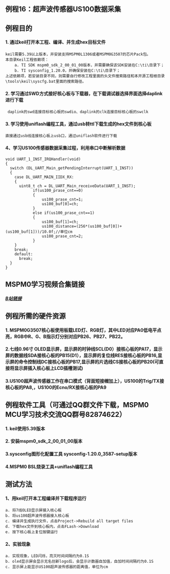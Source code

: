 ## 例程16：超声波传感器US100数据采集

## 例程目的
#### 1. 通过keil打开本工程、编译、并生成hex目标文件

```
keil需要5.39以上版本，并安装支持MSPM0L1306或者MSPM0G3507的芯片Pack包。  
本目录Keil工程依赖项：  
	a. TI SDK mspm0_sdk_2_00_01_00版本，并需要确保该SDK安装在C:\ti\目录下；  
	b. TI sysconfig_1.20.0，并确保安装在C:\ti\目录下；  
上述依赖项，若安装目录不同，则需要自行修改工程里面的头文件搜索路径和本开源工程根目录\tools\keil\syscfg.bat里面的搜索路径。  
```

#### 2. 学习通过SWD方式接好核心板与下载器，在下载调试器选择界面选择daplink进行下载

```
 daplink的swd连接目标核心板的swdio、daplink的clk连接目标核心板的swclk
```

#### 3. 学习使用uniflash编程工具，通过usb转ttl下载生成的hex文件到核心板
	直接通过usb线连接核心板上usb口，通过uniflash软件进行下载

#### 4、学习US100传感器数据采集过程，利用串口中断解析数据

```
void UART_1_INST_IRQHandler(void)
{
  switch (DL_UART_Main_getPendingInterrupt(UART_1_INST))
  {
    case DL_UART_MAIN_IIDX_RX:
    {
      uint8_t ch = DL_UART_Main_receiveData(UART_1_INST);
			if(us100_prase_cnt==0) 
			{
				us100_prase_cnt=1;
				us100_buf[0]=ch;
			}
			else if(us100_prase_cnt==1) 
			{
				us100_buf[1]=ch;
				us100_distance=(256*(us100_buf[0])+(us100_buf[1]))/10.0f;//单位cm
				us100_prase_cnt=2;
			}
    }
    break;
    default:
      break;
  }
}
```



## MSPM0学习视频合集链接

##### [B站链接](https://www.bilibili.com/video/BV1Ei421Q7n9/)



## 例程所需的硬件资源
#### 1. MSPM0G3507核心板使用板载LED灯、RGB灯，其中LED对应PA0低电平点亮，RGB中R、G、B指示灯分别对应PB26、PB27、PB22。

#### 2.七线0.96寸 OLED显示屏，显示屏的时钟线SCL(D0）接核心板的PA17，显示屏的数据线SDA接核心板的PB15(D1），显示屏的复位线RES接核心板的PB16,显示屏的命令控制线DC接核心板的PB17,显示屏的片选线CS接核心板的PB20(可直接将显示屏插入核心板上LCD插槽测试)

#### 3.US100超声波传感器工作在串口模式（背面短接帽加上），US100的Trig/TX接核心板的PA8,，US100的Ecno/RX接核心板的PA9



## 例程软件工具（可通过QQ群文件下载，MSPM0 MCU学习技术交流QQ群号82874622）
#### 1. keil使用5.39版本
#### 2. 安装mspm0_sdk_2_00_01_00版本

#### 3.sysconfig图形化配置工具 sysconfig-1.20.0_3587-setup版本

#### 4.MSPM0 BSL烧录工具+uniflash编程工具



## 测试方法
#### 1、用keil打开本工程编译并下载程序运行
    a. 将7线OLED显示屏接入核心板
    b. 将us100超声波传感器接入核心板
    c. 编译并生成执行文件，点击Project->Rebuild all target files  
    d. 下载hex文件到核心板内，点击FLash->Download
    e. 按下核心板上复位按键运行
#### 2、实验现象

```
a. 实现现象，LED闪烁，亮灭时间间隔约为0.1S
b. oled显示屏会显示无名创新logo后，会显示计数器自加值，自加时间间隔约为0.1S
c. 显示屏上能显示US100超声波传感器的距离值，单位为cm
```

